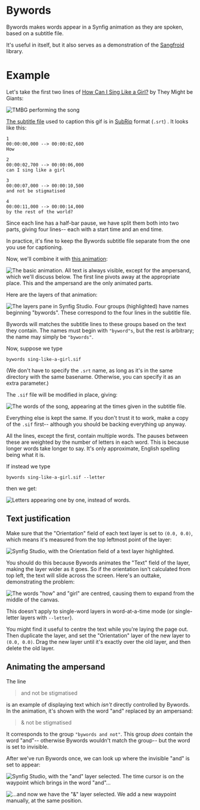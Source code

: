 # Bywords
Bywords makes words appear in a Synfig animation as they are spoken, based on a subtitle file.

It's useful in itself, but it also serves as a demonstration of the [Sangfroid](..) library.

# Example

Let's take the first two lines of [How Can I Sing Like a Girl?](https://tmbw.net/wiki/How_Can_I_Sing_Like_A_Girl%3F) by They Might be Giants: 

![TMBG performing the song](sing-tmbg.gif)

[The subtitle file](from-test/sing-like-a-girl.srt) used to caption this gif is in [SubRip](http://forum.doom9.org/showthread.php?p=470941#post470941) format (`.srt`) . It looks like this:

```
1
00:00:00,000 --> 00:00:02,600
How

2
00:00:02,700 --> 00:00:06,000
can I sing like a girl

3
00:00:07,000 --> 00:00:10,500
and not be stigmatised

4
00:00:11,000 --> 00:00:14,000
by the rest of the world?
```

Since each line has a half-bar pause, we have split them both into two parts, giving four lines-- each with a start time and an end time.

In practice, it's fine to keep the Bywords subtitle file separate from the one you use for captioning.

Now, we'll combine it with [this animation](from-test/sing-like-a-girl.sif):

![The basic animation. All text is always visible, except for the ampersand, which we'll discuss below. The first line pivots away at the appropriate place. This and the ampersand are the only animated parts.](sing-before.gif)

Here are the layers of that animation:

![The layers pane in Synfig Studio. Four groups (highlighted) have names beginning `"bywords"`. These correspond to the four lines in the subtitle file.](layers.png)

Bywords will matches the subtitle lines to these groups based on the text they contain. The names must begin with `"byword"s`, but the rest is arbitrary; the name may simply be `"bywords"`.

Now, suppose we type
```
bywords sing-like-a-girl.sif
```

(We don't have to specify the `.srt` name, as long as it's in the same directory with the same basename. Otherwise, you can specify it as an extra parameter.)

The `.sif` file will be modified in place, giving:

![The words of the song, appearing at the times given in the subtitle file.](sing-words.gif)

Everything else is kept the same. If you don't trust it to work, make a copy of the `.sif` first-- although you should be backing everything up anyway.

All the lines, except the first, contain multiple words. The pauses between these are weighted by the number of letters in each word. This is because longer words take longer to say. It's only approximate, English spelling being what it is.

If instead we type
```
bywords sing-like-a-girl.sif --letter
```

then we get:

![Letters appearing one by one, instead of words.](sing-letters.gif)

## Text justification

Make sure that the "Orientation" field of each text layer is set to `(0.0, 0.0)`, which means it's measured from the top leftmost point of the layer:

![Synfig Studio, with the Orientation field of a text layer highlighted.](text-orientation.png)

You should do this because Bywords animates the "Text" field of the layer, making the layer wider as it goes. So if the orientation isn't calculated from top left, the text will slide across the screen. Here's an outtake, demonstrating the problem:

![The words "how" and "girl" are centred, causing them to expand from the middle of the canvas.](wrong-orientation.gif)

This doesn't apply to single-word layers in word-at-a-time mode (or single-letter layers with `--letter`).

You might find it useful to centre the text while you're laying the page out. Then duplicate the layer, and set the "Orientation" layer of the new layer to `(0.0, 0.0)`. Drag the new layer until it's exactly over the old layer, and then delete the old layer.

## Animating the ampersand

The line

> and not be stigmatised

is an example of displaying text which *isn't* directly controlled by Bywords. In the animation, it's shown with the word "and" replaced by an ampersand: 

> & not be stigmatised

It corresponds to the group `"bywords and not"`. This group *does* contain the word "and"-- otherwise Bywords wouldn't match the group-- but the word is set to invisible.

After we've run Bywords once, we can look up where the invisible "and" is set to appear:

![Synfig Studio, with the "and" layer selected. The time cursor is on the waypoint which brings in the word "and"...](and-layer-1.png)

![...and now we have the "&" layer selected. We add a new waypoint manually, at the same position.](and-layer-2.png)
